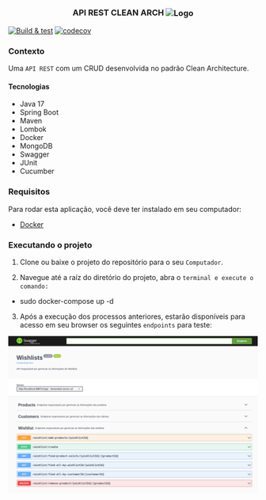 <h3 align="center">
  API REST CLEAN ARCH
  <img align="center" alt="Logo"  height="320" src="https://helpdev.com.br/wp-content/uploads/2020/05/Screenshot-from-2020-05-20-23-29-10.png" /><br>
</h3>

[![Build & test](https://github.com/RodrigoAntonioCruz/wishlist/actions/workflows/build.yml/badge.svg)](https://github.com/RodrigoAntonioCruz/wishlist/actions/workflows/build.yml) [![codecov](https://codecov.io/gh/RodrigoAntonioCruz/wishlist/branch/main/graph/badge.svg?token=MZC7NC3OZX)](https://codecov.io/gh/RodrigoAntonioCruz/wishlist)

### Contexto

Uma `API REST` com um CRUD desenvolvida no padrão Clean Architecture.

<h4>Tecnologias</h4>
<ul>
  <li> Java 17
  <li> Spring Boot 
  <li> Maven
  <li> Lombok
  <li> Docker
  <li> MongoDB
  <li> Swagger
  <li> JUnit
  <li> Cucumber
</ul>

### Requisitos

Para rodar esta aplicação, você deve ter instalado em seu computador:

<ul>  
   <li><a href="https://docs.docker.com/get-started/" target="_blank">Docker</a>
</ul>

### Executando o projeto

1. Clone ou baixe o projeto do repositório para o seu `Computador`.

2. Navegue até a raíz do diretório do projeto, abra o `terminal e execute o comando:`
<ul>
   <li> sudo docker-compose up -d
</ul>

3. Após a execução dos processos anteriores, estarão disponíveis para acesso em seu browser os seguintes `endpoints` para teste:
   
<a href="http://localhost:8887/v1/api/swagger-ui/index.html" target="_blank" title="Clique e navegue!">
<img align="center" src="https://github.com/RodrigoAntonioCruz/assets/blob/main/swagger-luizalabs.png" /></a>


